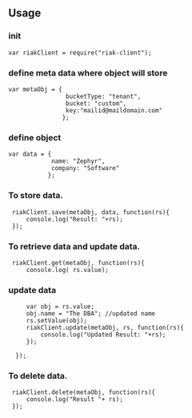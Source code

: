 ## Usage

### init
    var riakClient = require("riak-client");
 
### define meta data where object will store 
    var metaObj = { 
                    bucketType: "tenant", 
                    bucket: "custom", 
                    key:"mailid@maildomain.com"
                   };

### define object
    var data = {
                name: "Zephyr", 
                company: "Software"
               };
 
### To store data.
 
     riakClient.save(metaObj, data, function(rs){
         console.log("Result: "+rs);
     });
 
 
### To retrieve data and update data.
 
     riakClient.get(metaObj, function(rs){
         console.log( rs.value);
     
### update data
         var obj = rs.value;
         obj.name = "The DBA"; //updated name
         rs.setValue(obj);
         riakClient.update(metaObj, rs, function(rs){
             console.log("Updated Result: "+rs);
         });
    
      });
 
 
### To delete data.
 
     riakClient.delete(metaObj, function(rs){
         console.log("Result "+ rs);
     });
 

